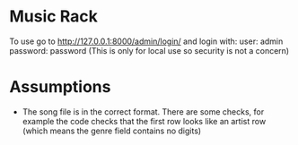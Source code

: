 # Music Rack

To use go to http://127.0.0.1:8000/admin/login/ and login with:
user: admin
password: password
(This is only for local use so security is not a concern)

# Assumptions
 - The song file is in the correct format. There are some checks, for example the code checks that the first row looks like an artist row (which means the genre field contains no digits)